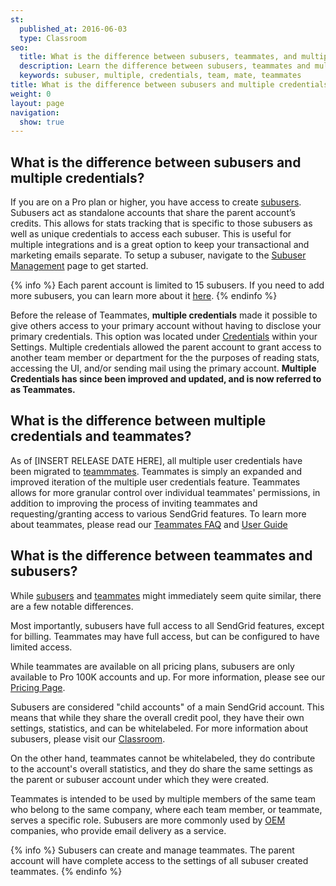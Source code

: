 ```yaml
---
st:
  published_at: 2016-06-03
  type: Classroom
seo:
  title: What is the difference between subusers, teammates, and multiple credentials?
  description: Learn the difference between subusers, teammates and multiple credentials...
  keywords: subuser, multiple, credentials, team, mate, teammates
title: What is the difference between subusers and multiple credentials?
weight: 0
layout: page
navigation:
  show: true
---
```


## What is the difference between subusers and multiple credentials?

If you are on a Pro plan or higher, you have access to create [subusers]({{root_url}}/Classroom/Basics/Account/what_are_subusers.html). Subusers act as standalone accounts that share the parent account’s credits. This allows for stats tracking that is specific to those subusers as well as unique credentials to access each subuser. This is useful for multiple integrations and is a great option to keep your transactional and marketing emails separate. To setup a subuser, navigate to the [Subuser Management](https://app.sendgrid.com/settings/subusers) page to get started.

{% info %}
Each parent account is limited to 15 subusers. If you need to add more subusers, you can learn more about it [here]({{root_url}}/Classroom/Basics/Account/how_do_i_add_more_subusers_to_my_account.html).
{% endinfo %}

Before the release of Teammates, **multiple credentials** made it possible to give others access to your primary account without having to disclose your primary credentials. This option was located under [Credentials](https://app.sendgrid.com/settings/credentials) within your Settings. Multiple credentials allowed the parent account to grant access to another team member or department for the the purposes of reading stats, accessing the UI, and/or sending mail using the primary account. **Multiple Credentials has since been improved and updated, and is now referred to as Teammates.**

## What is the difference between multiple credentials and teammates?

As of [INSERT RELEASE DATE HERE], all multiple user credentials have been migrated to [teammmates]({{root_url}}/User_Guide/Settings/teammates.html). Teammates is simply an expanded and improved iteration of the multiple user credentials feature. Teammates allows for more granular control over individual teammates' permissions, in addition to improving the process of inviting teammates and requesting/granting access to various SendGrid features. To learn more about teammates, please read our [Teammates FAQ]() and [User Guide]({{root_url}}/User_Guide/Settings/teammates.html)

## What is the difference between teammates and subusers?

While [subusers]({{root_url}}/User_Guide/Settings/Subusers/index.html) and [teammates]({{root_url}}/User_Guide/Settings/teammates.html) might immediately seem quite similar, there are a few notable differences.

Most importantly, subusers have full access to all SendGrid features, except for billing. Teammates may have full access, but can be configured to have limited access.

While teammates are available on all pricing plans, subusers are only available to Pro 100K accounts and up. For more information, please see our [Pricing Page](https://sendgrid.com/pricing/).

Subusers are considered "child accounts" of a main SendGrid account. This means that while they share the overall credit pool, they have their own settings,  statistics, and can be whitelabeled. For more information about subusers, please visit our [Classroom]({{root_url}}/Classroom/Basics/Account/what_are_subusers.html).

On the other hand, teammates cannot be whitelabeled, they do contribute to the account's overall statistics, and they do share the same settings as the parent or subuser account under which they were created.

Teammates is intended to be used by multiple members of the same team who belong to the same company, where each team member, or teammate, serves a specific role. Subusers are more commonly used by [OEM]({{root_url}}/Classroom/Basics/Misc/sendgrid_oem_process.html) companies, who provide email delivery as a service.

{% info %}
Subusers can create and manage teammates. The parent account will have complete access to the settings of all subuser created teammates.
{% endinfo %}
